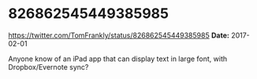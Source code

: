 # 826862545449385985
https://twitter.com/TomFrankly/status/826862545449385985
**Date:** 2017-02-01

Anyone know of an iPad app that can display text in large font, with Dropbox/Evernote sync?
